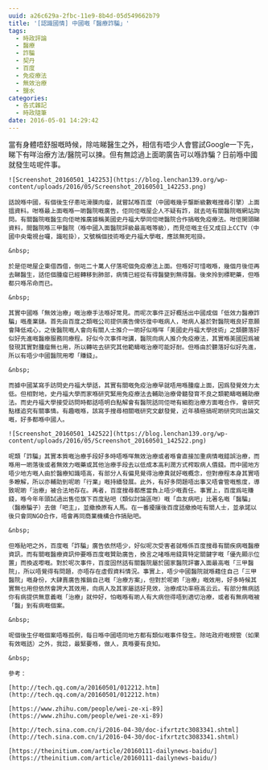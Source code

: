 ```yaml
---
uuid: a26c629a-2fbc-11e9-8b4d-05d549662b79
title: '[認識國情] 中國嘅「醫療詐騙」'
tags:
  - 時政評論
  - 醫療
  - 詐騙
  - 契丹
  - 百度
  - 免疫療法
  - 無效治療
  - 鹽水
categories:
  - 各式雜記
  - 時政隨筆
date: 2016-05-01 14:29:42
---
```


當有身體唔舒服嘅時候，除咗睇醫生之外，相信有唔少人會嘗試Google一下先，睇下有咩治療方法/醫院可以揀。但有無諗過上面啲廣告可以喺詐騙？日前喺中國就發生咗呢件事。

	![Screenshot_20160501_142253](https://blog.lenchan139.org/wp-content/uploads/2016/05/Screenshot_20160501_142253.png)

	話說喺中國，有個後生仔患咗滑膜肉瘤，就嘗試喺百度（中國嘅幾乎壟斷級數嘅搜尋引擎）上面搵資料。咁喺最上面嘅喺一啲醫院嘅廣告，佢同佢嘅屋企人不疑有詐，就去咗有關醫院嘅網站詢問。有關醫院嘅醫生向佢哋推廣據稱美國史丹福大學同佢哋醫院合作搞嘅免疫療法。咁佢開頭睇資料，間醫院喺三甲醫院（喺中國入面醫院評級最高嘅等級），而見佢嘅主任又成日上CCTV（中國中央電視台囉，識啦掛），又號稱個技術喺史丹福大學嘅，應該無死啦掛。

	&nbsp;

	於是佢哋屋企東借西借，倒咗二十萬人仔落呢個免疫療法上面。但喺好可惜嘅喺，幾個月後佢再去睇醫生，話佢個腫瘤已經轉移到肺部，病情已經從有得醫變到無得醫。後來拎到標靶藥，但喺都只喺吊命而已。

	&nbsp;

	其實中國喺「無效治療」嘅治療手法喺好常見。而呢次事件正好概括出中國成個「低效力醫療詐騙」嘅產業鏈。首先由百度之類嘅公司提供廣告俾彷徨中嘅病人，咁病人基於對醫院嘅良好意願會降低戒心，之後醫院嘅人會向有關人士推介一啲好似喺咩「美國史丹福大學技術」之類聽落好似好先進嘅醫療服務同療程。好似今次事件咁講，醫院向病人推介免疫療法，其實喺美國因爲被發現其實對腫瘤無乜用，所以轉咗去研究其他範疇嘅治療可能好耐。但喺由於聽落好似好先進，所以有唔少中國醫院用嚟「賺錢」。

	&nbsp;

	而據中國某寫手訪問史丹福大學話，其實有關嘅免疫治療早就唔用喺腫瘤上面，因爲發覺效力太低。但相對地，史丹福大學而家喺研究緊用免疫療法去輔助治療骨髓發育不良之類範疇嘅輔助療法。而史丹福大學接受訪問時都話唔明白點解會有醫院話同佢哋有細胞治療方面嘅合作，會研究點樣追究有關事情。有趣嘅喺，該寫手搜尋相關嘅研究文獻發覺，近年積極搞呢啲研究同出論文嘅，好多都喺中國人。

	![Screenshot_20160501_142522](https://blog.lenchan139.org/wp-content/uploads/2016/05/Screenshot_20160501_142522.png)

	呢類「詐騙」其實本質嘅治療手段好多時唔喺咩無效治療或者喺會直接加重病情嘅錯誤治療，而喺用一啲落後或者無效力嘅藥或其他治療手段去以低成本高利潤方式榨取病人價錢。而中國地方唔少地方嘅人由於醫療知識唔高，有部分人有偏見覺得治療貴就好嘅概念，但對療程本身其實唔多瞭解，所以亦輔助到呢啲「行業」嘅持續發展。此外，有好多問題唔出事又唔會管嘅態度，導致呢啲「治療」被合法地存在。再者，百度搜尋都應當負上唔少嘅責任。事實上，百度爲咗賺錢，喺今年年頭試過出售佢旗下百度貼吧（類似討論區咁）嘅「血友病吧」比著名嘅「醫騙」（醫療騙子）去做「吧主」，並撤換原有人馬。在一番擾攘後百度話撤換咗有關人士，並承諾以後只會同NGO合作，唔會再同商業機構合作搞貼吧。

	&nbsp;

	但喺貼吧之外，百度嘅「詐騙」廣告依然唔少，好似呢次受害者就喺係百度搜尋有關疾病嘅醫療資訊，而有關嘅醫療資訊仲要喺百度嘅贊助廣告，換言之啫喺用錢買特定關鍵字嘅「優先顯示位置」而換返嚟嘅。對於呢次事件，百度固然話有關醫院屬於國家醫院評審入面最高嘅「三甲醫院」，所以唔覺得有問題，亦唔存在虛假資料情況。事實上，唔少中國醫院就喺藉住自己「三甲醫院」嘅身份，大肆賣廣告推銷自己嘅「治療方案」，但對於呢啲「治療」嘅效用，好多時候其實無乜用但依然會誇大其效用，向病人及其家屬話好見效，治療成功率極高云云。有部分無病話你有病提供無意義嘅「治療」就仲好，怕嘅喺有啲人有大病但得唔到適切治療，或者有無病嘅被「醫」到有病嘅個案。

	&nbsp;

	呢個後生仔嘅個案唔喺孤例，每日喺中國唔同地方都有類似嘅事件發生。除咗政府嘅規管（如果有效嘅話）之外，我諗，最緊要喺，做人，真喺要有良知。

	&nbsp;

	參考：

	[http://tech.qq.com/a/20160501/012212.htm](http://tech.qq.com/a/20160501/012212.htm)

	[https://www.zhihu.com/people/wei-ze-xi-89](https://www.zhihu.com/people/wei-ze-xi-89)

	[http://tech.sina.com.cn/i/2016-04-30/doc-ifxrtztc3083341.shtml](http://tech.sina.com.cn/i/2016-04-30/doc-ifxrtztc3083341.shtml)

	[https://theinitium.com/article/20160111-dailynews-baidu/](https://theinitium.com/article/20160111-dailynews-baidu/)
